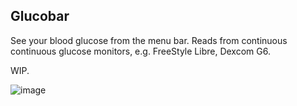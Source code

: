 ## Glucobar

See your blood glucose from the menu bar. Reads from continuous continuous glucose monitors, e.g. FreeStyle Libre, Dexcom G6.

WIP.

![image](https://github.com/ellenli/glocobar/blob/main/screenshot.png)

